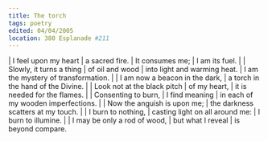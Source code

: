 ```yaml
---
title: The torch
tags: poetry
edited: 04/04/2005
location: 380 Esplanade #211
---
```


| I feel upon my heart
| a sacred fire.
| It consumes me;
| I am its fuel.
|
| Slowly, it turns a thing
| of oil and wood
| into light and warming heat.
| I am the mystery of transformation.
|
| I am now a beacon in the dark,
| a torch in the hand of the Divine.
|
| Look not at the black pitch
| of my heart,
| it is needed for the flames.
|
| Consenting to burn,
| I find meaning
| in each of my wooden imperfections.
|
| Now the anguish is upon me;
| the darkness scatters at my touch.
|
| I burn to nothing,
| casting light on all around me:
| I burn to illumine.
|
| I may be only a rod of wood,
| but what I reveal
| is beyond compare.
